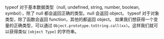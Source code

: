 typeof 对于基本数据类型（null, undefined, string, number, boolean, symbol），除了 null 都会返回正确的类型。null 会返回 object。
typeof 对于对象类型，除了函数会返回 function，其他的都返回 object。
如果我们想获得一个变量的正确类型，可以通过 `Object.prototype.toString.call(xx)`。这样我们就可以获得类似 `[object Type]` 的字符串。

